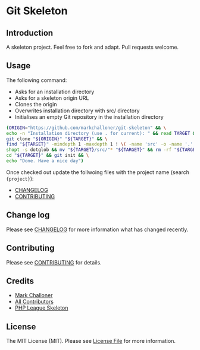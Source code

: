 # Git Skeleton

## Introduction

A skeleton project. Feel free to fork and adapt. Pull requests welcome.

## Usage

The following command:

- Asks for an installation directory
- Asks for a skeleton origin URL
- Clones the origin
- Overwrites installation directory with src/ directory
- Initialises an empty Git repository in the installation directory

``` bash
(ORIGIN="https://github.com/markchalloner/git-skeleton" && \
echo -n "Installation directory (use . for current): " && read TARGET && \
git clone "${ORIGIN}" "${TARGET}" && \
find "${TARGET}" -mindepth 1 -maxdepth 1 ! \( -name 'src' -o -name '.' -o -name '..' \) -exec rm -rf {} \; && \
shopt -s dotglob && mv "${TARGET}/src/"* "${TARGET}" && rm -rf "${TARGET}/src" && \
cd "${TARGET}" && git init && \
echo "Done. Have a nice day")

```

Once checked out update the follwoing files with the project name (search `{project}`):

- [CHANGELOG](src/CHANGELOG.md)
- [CONTRIBUTING](src/CONTRIBUTING.md)

## Change log

Please see [CHANGELOG](CHANGELOG.md) for more information what has changed recently.

## Contributing

Please see [CONTRIBUTING](CONTRIBUTING.md) for details.

## Credits

- [Mark Challoner][link-author]
- [All Contributors][link-contributors]
- [PHP League Skeleton][link-phpleague]

## License

The MIT License (MIT). Please see [License File](LICENSE.md) for more information.

[link-author]: https://github.com/markchalloner
[link-contributors]: ../../contributors
[link-phpleague]:  https://github.com/thephpleague/skeleton

